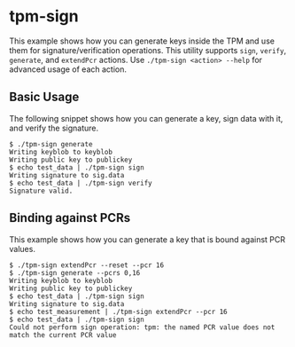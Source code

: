 # tpm-sign

This example shows how you can generate keys inside the TPM and use them for signature/verification operations. This utility supports `sign`, `verify`, `generate`, and `extendPcr` actions. Use `./tpm-sign <action> --help` for advanced usage of each action.

## Basic Usage
The following snippet shows how you can generate a key, sign data with it, and verify the signature.

```
$ ./tpm-sign generate
Writing keyblob to keyblob
Writing public key to publickey
$ echo test_data | ./tpm-sign sign
Writing signature to sig.data
$ echo test_data | ./tpm-sign verify
Signature valid.
```

## Binding against PCRs
This example shows how you can generate a key that is bound against PCR values.

```
$ ./tpm-sign extendPcr --reset --pcr 16
$ ./tpm-sign generate --pcrs 0,16
Writing keyblob to keyblob
Writing public key to publickey
$ echo test_data | ./tpm-sign sign
Writing signature to sig.data
$ echo test_measurement | ./tpm-sign extendPcr --pcr 16
$ echo test_data | ./tpm-sign sign
Could not perform sign operation: tpm: the named PCR value does not match the current PCR value
```

